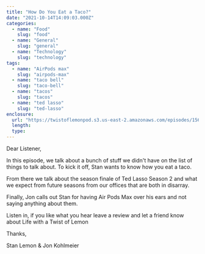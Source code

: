 ```yaml
---
title: "How Do You Eat a Taco?"
date: "2021-10-14T14:09:03.000Z"
categories:
  - name: "Food"
    slug: "food"
  - name: "General"
    slug: "general"
  - name: "Technology"
    slug: "technology"
tags:
  - name: "AirPods max"
    slug: "airpods-max"
  - name: "taco bell"
    slug: "taco-bell"
  - name: "tacos"
    slug: "tacos"
  - name: "ted lasso"
    slug: "ted-lasso"
enclosure:
  url: "https://twistoflemonpod.s3.us-east-2.amazonaws.com/episodes/156-lwatol-20211014.mp3"
  length:
  type:
---
```


Dear Listener,

In this episode, we talk about a bunch of stuff we didn't have on the list of things to talk about. To kick it off, Stan wants to know how you eat a taco.

From there we talk about the season finale of Ted Lasso Season 2 and what we expect from future seasons from our offices that are both in disarray.

Finally, Jon calls out Stan for having Air Pods Max over his ears and not saying anything about them.

Listen in, if you like what you hear leave a review and let a friend know about Life with a Twist of Lemon

Thanks,

Stan Lemon & Jon Kohlmeier
